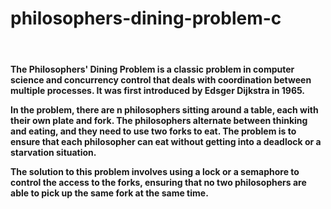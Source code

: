 # philosophers-dining-problem-c
<br>
<h4>The Philosophers' Dining Problem is a classic problem in computer science and concurrency control that deals with coordination between multiple processes. It was first introduced by Edsger Dijkstra in 1965.<br>

In the problem, there are n philosophers sitting around a table, each with their own plate and fork. The philosophers alternate between thinking and eating, and they need to use two forks to eat. The problem is to ensure that each philosopher can eat without getting into a deadlock or a starvation situation.<br>

The solution to this problem involves using a lock or a semaphore to control the access to the forks, ensuring that no two philosophers are able to pick up the same fork at the same time.<br>
